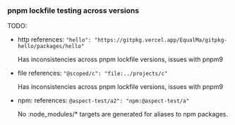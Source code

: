 ### pnpm lockfile testing across versions

TODO:

-   http references: `"hello": "https://gitpkg.vercel.app/EqualMa/gitpkg-hello/packages/hello"`

    Has inconsistencies across pnpm lockfile versions, issues with pnpm9

-   file references: `"@scoped/c": "file:../projects/c"`

    Has inconsistencies across pnpm lockfile versions, issues with pnpm9

-   npm: references: `@aspect-test/a2": "npm:@aspect-test/a"`

    No :node_modules/\* targets are generated for aliases to npm packages.
